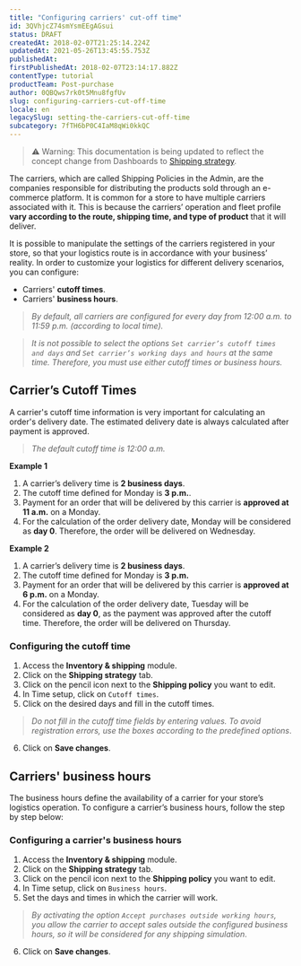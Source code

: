 ```yaml
---
title: "Configuring carriers' cut-off time"
id: 3QVhjcZ74smYsmEEgAGsui
status: DRAFT
createdAt: 2018-02-07T21:25:14.224Z
updatedAt: 2021-05-26T13:45:55.753Z
publishedAt: 
firstPublishedAt: 2018-02-07T23:14:17.882Z
contentType: tutorial
productTeam: Post-purchase
author: 0QBQws7rk0t5Mnu8fgfUv
slug: configuring-carriers-cut-off-time
locale: en
legacySlug: setting-the-carriers-cut-off-time
subcategory: 7fTH6bP0C4IaM8qWi0kkQC
---
```


>⚠️ Warning: This documentation is being updated to reflect the concept change from Dashboards to [Shipping strategy](https://help.vtex.com/en/announcements/estoque-e-entrega-entenda-o-que-mudou-na-aba-paineis--1YNfaeNG206XKI2UbGBRSl).

The carriers, which are called Shipping Policies in the Admin, are the companies responsible for distributing the products sold through an e-commerce platform. It is common for a store to have multiple carriers associated with it. This is because the carriers’ operation and fleet profile **vary according to the route, shipping time, and type of product** that it will deliver.

It is possible to manipulate the settings of the carriers registered in your store, so that your logistics route is in accordance with your business’ reality. In order to customize your logistics for different delivery scenarios, you can configure:  

- Carriers' **cutoff times**.  
- Carriers' **business hours**.  

> *By default, all carriers are configured for every day from 12:00 a.m. to 11:59 p.m. (according to local time).*

> *It is not possible to select the options `Set carrier’s cutoff times and days` and `Set carrier’s working days and hours` at the same time. Therefore, you must use either cutoff times or business hours.*
 
 
## Carrier’s Cutoff Times
A carrier's cutoff time information is very important for calculating an order's delivery date. The estimated delivery date is always calculated after payment is approved.

  > *The default cutoff time is 12:00 a.m.*  

**Example 1**

1. A carrier’s delivery time is **2 business days**.  
2. The cutoff time defined for Monday is **3 p.m.**.  
3. Payment for an order that will be delivered by this carrier is **approved at 11 a.m.** on a Monday.  
4. For the calculation of the order delivery date, Monday will be considered as **day 0**. Therefore, the order will be delivered on Wednesday.  


**Example 2**

1. A carrier’s delivery time is **2 business days**.  
2. The cutoff time defined for Monday is **3 p.m.**  
3. Payment for an order that will be delivered by this carrier is **approved at 6 p.m.** on a Monday.  
4. For the calculation of the order delivery date, Tuesday will be considered as **day 0**, as the payment was approved after the cutoff time. Therefore, the order will be delivered on Thursday.  


### Configuring the cutoff time

 1. Access the **Inventory & shipping** module.  
 2. Click on the **Shipping strategy** tab.  
 3. Click on the pencil icon next to the **Shipping policy** you want to edit.  
 4. In Time setup, click on `Cutoff times`.  
 5. Click on the desired days and fill in the cutoff times.  

 > *Do not fill in the cutoff time fields by entering values. To avoid registration errors, use the boxes according to the predefined options*.  

 6. Click on **Save changes**.


## Carriers' business hours

The business hours define the availability of a carrier for your store’s logistics operation. To configure a carrier’s business hours, follow the step by step below:


### Configuring a carrier's business hours

 1. Access the **Inventory & shipping** module.  
 2. Click on the **Shipping strategy** tab.  
 3. Click on the pencil icon next to the **Shipping policy** you want to edit.  
 4. In Time setup, click on `Business hours`.  
 5. Set the days and times in which the carrier will work.  

 > *By activating the option `Accept purchases outside working hours`, you allow the carrier to accept sales outside the configured business hours, so it will be considered for any shipping simulation*.   

 6. Click on **Save changes**.  
